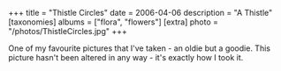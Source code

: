 +++
title = "Thistle Circles"
date = 2006-04-06
description = "A Thistle"
[taxonomies]
albums = ["flora", "flowers"]
[extra]
photo = "/photos/ThistleCircles.jpg"
+++

One of my favourite pictures that I've taken - an oldie but a goodie. This picture hasn't been altered in any way - it's exactly how I took it.
